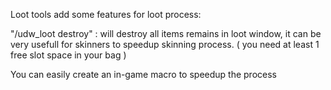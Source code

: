 Loot tools add some features for loot process:

"/udw_loot destroy" : will destroy all items remains in loot window, it can be very usefull for skinners to speedup skinning
process. ( you need at least 1 free slot space in your bag )

You can easily create an in-game macro to speedup the process
